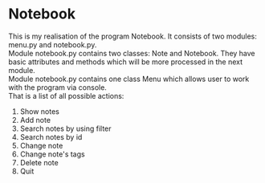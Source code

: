 # Notebook
This is my realisation of the program Notebook. It consists of two modules: menu.py and notebook.py. <br>
Module notebook.py contains two classes: Note and Notebook. They have basic attributes and methods which will be more processed in the next module. <br>
Module notebook.py contains one class Menu which allows user to work with the program via console. <br>
That is a list of all possible actions:<br>
1. Show notes <br>
2. Add note <br>
3. Search notes by using filter <br>
4. Search notes by id <br>
5. Change note <br>
6. Change note's tags <br>
7. Delete note <br>
8. Quit <br>
